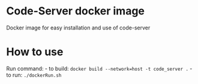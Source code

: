 # Code-Server docker image
Docker image for easy installation and use of code-server

# How to use
Run command:
	- to build: `docker build --network=host -t code_server .`
	- to run: `./dockerRun.sh`
